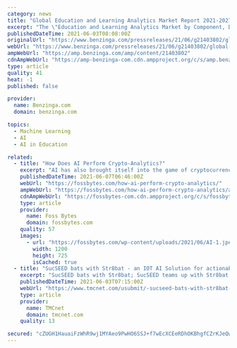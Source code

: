 ```yaml
---
category: news
title: "Global Education and Learning Analytics Market Report 2021-2027"
excerpt: "The \"Education and Learning Analytics Market by Component, Deployment, Applications (Acquisition and Retention,"
publishedDateTime: 2021-06-03T08:08:00Z
originalUrl: "https://www.benzinga.com/pressreleases/21/06/g21403802/global-education-and-learning-analytics-market-report-2021-2027"
webUrl: "https://www.benzinga.com/pressreleases/21/06/g21403802/global-education-and-learning-analytics-market-report-2021-2027"
ampWebUrl: "https://amp.benzinga.com/amp/content/21403802"
cdnAmpWebUrl: "https://amp-benzinga-com.cdn.ampproject.org/c/s/amp.benzinga.com/amp/content/21403802"
type: article
quality: 41
heat: -1
published: false

provider:
  name: Benzinga.com
  domain: benzinga.com

topics:
  - Machine Learning
  - AI
  - AI in Education

related:
  - title: "How Does AI Perform Crypto-Analytics?"
    excerpt: "AI has also brought itself into the game of cryptocurrencies by introducing AI coins initially. Today it has also stepped Crypto-Analytics."
    publishedDateTime: 2021-06-07T06:46:00Z
    webUrl: "https://fossbytes.com/how-ai-perform-crypto-analytics/"
    ampWebUrl: "https://fossbytes.com/how-ai-perform-crypto-analytics/amp/"
    cdnAmpWebUrl: "https://fossbytes-com.cdn.ampproject.org/c/s/fossbytes.com/how-ai-perform-crypto-analytics/amp/"
    type: article
    provider:
      name: Foss Bytes
      domain: fossbytes.com
    quality: 57
    images:
      - url: "https://fossbytes.com/wp-content/uploads/2021/06/AI-1.jpeg"
        width: 1200
        height: 725
        isCached: true
  - title: "SucSEED bats with Str8bat - an IOT AI Solution for actionable Sports Analytics"
    excerpt: "SucSEED bats with Str8bat; SucSEED teams up with Str8bat; SucSEED Angel Network (SAN) backs Str8bat ; Str8bat, an IoT solution, that sits on sports equipment and backed with AI, g"
    publishedDateTime: 2021-06-03T07:15:00Z
    webUrl: "https://www.tmcnet.com/usubmit/-sucseed-bats-with-str8bat-an-iot-ai-solution-/2021/06/03/9382928.htm"
    type: article
    provider:
      name: TMCnet
      domain: tmcnet.com
    quality: 13

secured: "cZUGH1HauaiFzWhR9wj1MYAeo9PwHO6SSJ+f7wEcXCEeRDhOKBhgfCZrKJeQwNnj8JJy7ehmUTXKL6BxTarCUEg3unTEjlmnuzl1Ry1VmzNg0KhKalXwDFzGrmQhE8Mtf5KpXENoFQBdElrtUpDVvJvAvxaO8U0v2/q4q3CG6c9YLmqRzjZb5pDeLaDGSe//8XCdfjZZkm5jOWJhvC3Bn851kgi0KY7mFVcsjEml6Gn5VMjYiDUuzfkDdSNFS786JY5lcR9cgoH68FezrNFxPF7JDQSvkzhqJrSH6nrHhwKVKT9ckj0kJwmRy7nWj8FPSaYmrxa4j/W5nFc06hNbuRoLfL5S/deBR0vkD0mrMkc=;483yiQYYFaUyFOlDUihcIQ=="
---
```


